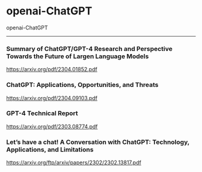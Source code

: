 # openai-ChatGPT
openai-ChatGPT

-----

### Summary of ChatGPT/GPT-4 Research and Perspective Towards the Future of Largen Language Models

https://arxiv.org/pdf/2304.01852.pdf


### ChatGPT: Applications, Opportunities, and Threats

https://arxiv.org/pdf/2304.09103.pdf


### GPT-4 Technical Report

https://arxiv.org/pdf/2303.08774.pdf

### Let’s have a chat! A Conversation with ChatGPT: Technology, Applications, and Limitations

https://arxiv.org/ftp/arxiv/papers/2302/2302.13817.pdf


